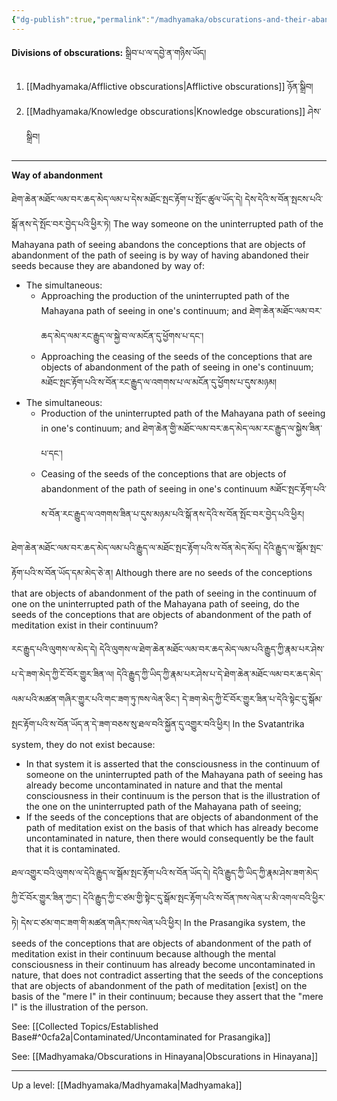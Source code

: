 ```yaml
---
{"dg-publish":true,"permalink":"/madhyamaka/obscurations-and-their-abandonment/"}
---
```


**Divisions of obscurations:** སྒྲིབ་པ་ལ་དབྱེ་ན་གཉིས་ཡོད།
1. [[Madhyamaka/Afflictive obscurations\|Afflictive obscurations]] ཉོན་སྒྲིབ།
2. [[Madhyamaka/Knowledge obscurations\|Knowledge obscurations]] ཤེས་སྒྲིབ།

---
**Way of abandonment**

ཐེག་ཆེན་མཐོང་ལམ་བར་ཆད་མེད་ལམ་པ་དེས་མཐོང་སྤང་རྟོག་པ་སྤོང་ཚུལ་ཡོད་དེ། དེས་དེའི་ས་བོན་སྤངས་པའི་སྒོ་ནས་དེ་སྤོང་བར་བྱེད་པའི་ཕྱིར་ཏེ། 
The way someone on the uninterrupted path of the Mahayana path of seeing abandons the conceptions that are objects of abandonment of the path of seeing is by way of having abandoned their seeds because they are abandoned by way of: 
- The simultaneous:
	- Approaching the production of the uninterrupted path of the Mahayana path of seeing in one's continuum; and ཐེག་ཆེན་མཐོང་ལམ་བར་ཆད་མེད་ལམ་རང་རྒྱུད་ལ་སྐྱེ་བ་ལ་མངོན་དུ་ཕྱོགས་པ་དང་། 
	- Approaching the ceasing of the seeds of the conceptions that are objects of abandonment of the path of seeing in one's continuum; མཐོང་སྤང་རྟོག་པའི་ས་བོན་རང་རྒྱུད་ལ་འགགས་པ་ལ་མངོན་དུ་ཕྱོགས་པ་དུས་མཉམ།
- The simultaneous:
	- Production of the uninterrupted path of the Mahayana path of seeing in one's continuum; and
	  ཐེག་ཆེན་གྱི་མཐོང་ལམ་བར་ཆད་མེད་ལམ་རང་རྒྱུད་ལ་སྐྱེས་ཟིན་པ་དང་།
	- Ceasing of the seeds of the conceptions that are objects of abandonment of the path of seeing in one's continuum མཐོང་སྤང་རྟོག་པའི་ས་བོན་རང་རྒྱུད་ལ་འགགས་ཟིན་པ་དུས་མཉམ་པའི་སྒོ་ནས་དེའི་ས་བོན་སྤོང་བར་བྱེད་པའི་ཕྱིར།

ཐེག་ཆེན་མཐོང་ལམ་བར་ཆད་མེད་ལམ་པའི་རྒྱུད་ལ་མཐོང་སྤང་རྟོག་པའི་ས་བོན་མེད་མོད། དེའི་རྒྱུད་ལ་སྒོམ་སྤང་རྟོག་པའི་ས་བོན་ཡོད་དམ་མེད་ཅེ་ན། 
Although there are no seeds of the conceptions that are objects of abandonment of the path of seeing in the continuum of one on the uninterrupted path of the Mahayana path of seeing, do the seeds of the conceptions that are objects of abandonment of the path of meditation exist in their continuum?

རང་རྒྱུད་པའི་ལུགས་ལ་མེད་དེ། དེའི་ལུགས་ལ་ཐེག་ཆེན་མཐོང་ལམ་བར་ཆད་མེད་ལམ་པའི་རྒྱུད་ཀྱི་རྣམ་པར་ཤེས་པ་དེ་ཟག་མེད་ཀྱི་ངོ་བོར་གྱུར་ཟིན་ལ། 
དེའི་རྒྱུད་ཀྱི་ཡིད་ཀྱི་རྣམ་པར་ཤེས་པ་དེ་ཐེག་ཆེན་མཐོང་ལམ་བར་ཆད་མེད་ལམ་པའི་མཚན་གཞིར་གྱུར་པའི་གང་ཟག་ཏུ་ཁས་ལེན་ཅིང་། 
དེ་ཟག་མེད་ཀྱི་ངོ་བོར་གྱུར་ཟིན་པ་དེའི་སྟེང་དུ་སྒོམ་སྤང་རྟོག་པའི་ས་བོན་ཡོད་ན་དེ་ཟག་བཅས་སུ་ཐལ་བའི་སྐྱོན་དུ་འགྱུར་བའི་ཕྱིར།
In the Svatantrika system, they do not exist because:
- In that system it is asserted that the consciousness in the continuum of someone on the uninterrupted path of the Mahayana path of seeing has already become uncontaminated in nature and that the mental consciousness in their continuum is the person that is the illustration of the one on the uninterrupted path of the Mahayana path of seeing;
- If the seeds of the conceptions that are objects of abandonment of the path of meditation exist on the basis of that which has already become uncontaminated in nature, then there would consequently be the fault that it is contaminated.

ཐལ་འགྱུར་བའི་ལུགས་ལ་དེའི་རྒྱུད་ལ་སྒོམ་སྤང་རྟོག་པའི་ས་བོན་ཡོད་དེ། དེའི་རྒྱུད་ཀྱི་ཡིད་ཀྱི་རྣམ་ཤེས་ཟག་མེད་ཀྱི་ངོ་བོར་གྱུར་ཟིན་ཀྱང་། 
དེའི་རྒྱུད་ཀྱི་ང་ཙམ་གྱི་སྟེང་དུ་སྒོམ་སྤང་རྟོག་པའི་ས་བོན་ཁས་ལེན་པ་མི་འགལ་བའི་ཕྱིར་ཏེ། དེས་ང་ཙམ་གང་ཟག་གི་མཚན་གཞིར་ཁས་ལེན་པའི་ཕྱིར།
In the Prasangika system, the seeds of the conceptions that are objects of abandonment of the path of meditation exist in their continuum because although the mental consciousness in their continuum has already become uncontaminated in nature, that does not contradict asserting that the  seeds of the conceptions that are objects of abandonment of the path of meditation [exist] on the basis of the "mere I" in their continuum; because they assert that the "mere I" is the illustration of the person.

See: [[Collected Topics/Established Base#^0cfa2a\|Contaminated/Uncontaminated for Prasangika]]

See: [[Madhyamaka/Obscurations in Hinayana\|Obscurations in Hinayana]]

---
Up a level: [[Madhyamaka/Madhyamaka\|Madhyamaka]]




  